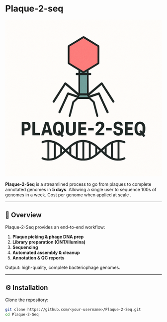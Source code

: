 # Plaque-2-seq


<img src="images/logo.png" alt="Plaque-2-Seq Logo">

**Plaque-2-Seq** is a streamlined process to go from plaques to complete annotated genomes in **5 days**. Allowing a single user to sequence 100s of genomes in a week. Cost per genome when applied at scale   .

---

## 📖 Overview

Plaque-2-Seq provides an end-to-end workflow:

1. **Plaque picking & phage DNA prep**  
2. **Library preparation (ONT/Illumina)**  
3. **Sequencing**  
4. **Automated assembly & cleanup**  
5. **Annotation & QC reports**  

Output: high-quality, complete bacteriophage genomes.

---

## ⚙️ Installation

Clone the repository:

```bash
git clone https://github.com/<your-username>/Plaque-2-Seq.git
cd Plaque-2-Seq
